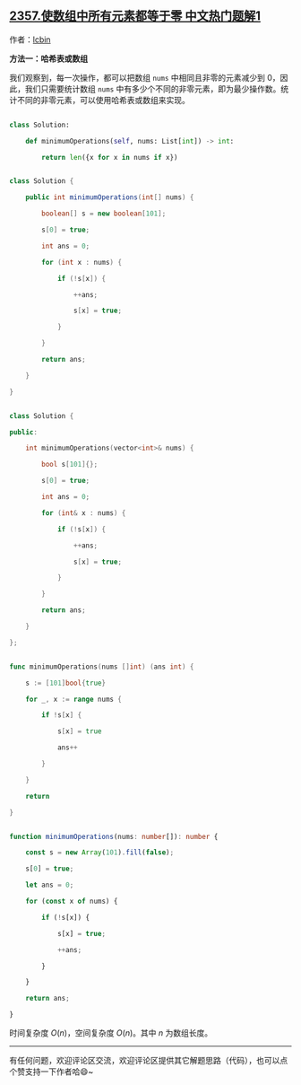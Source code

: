 ## [2357.使数组中所有元素都等于零 中文热门题解1](https://leetcode.cn/problems/make-array-zero-by-subtracting-equal-amounts/solutions/100000/python3javacgotypescript-yi-ti-yi-jie-ha-whcd)

作者：[lcbin](https://leetcode.cn/u/lcbin)

**方法一：哈希表或数组**

我们观察到，每一次操作，都可以把数组 `nums` 中相同且非零的元素减少到 $0$，因此，我们只需要统计数组 `nums` 中有多少个不同的非零元素，即为最少操作数。统计不同的非零元素，可以使用哈希表或数组来实现。



```python [sol1-Python3]
class Solution:
    def minimumOperations(self, nums: List[int]) -> int:
        return len({x for x in nums if x})
```


```java [sol1-Java]
class Solution {
    public int minimumOperations(int[] nums) {
        boolean[] s = new boolean[101];
        s[0] = true;
        int ans = 0;
        for (int x : nums) {
            if (!s[x]) {
                ++ans;
                s[x] = true;
            }
        }
        return ans;
    }
}
```


```cpp [sol1-C++]
class Solution {
public:
    int minimumOperations(vector<int>& nums) {
        bool s[101]{};
        s[0] = true;
        int ans = 0;
        for (int& x : nums) {
            if (!s[x]) {
                ++ans;
                s[x] = true;
            }
        }
        return ans;
    }
};
```



```go [sol1-Go]
func minimumOperations(nums []int) (ans int) {
	s := [101]bool{true}
	for _, x := range nums {
		if !s[x] {
			s[x] = true
			ans++
		}
	}
	return
}
```


```ts [sol1-TypeScript]
function minimumOperations(nums: number[]): number {
    const s = new Array(101).fill(false);
    s[0] = true;
    let ans = 0;
    for (const x of nums) {
        if (!s[x]) {
            s[x] = true;
            ++ans;
        }
    }
    return ans;
}
```

时间复杂度 $O(n)$，空间复杂度 $O(n)$。其中 $n$ 为数组长度。

---

有任何问题，欢迎评论区交流，欢迎评论区提供其它解题思路（代码），也可以点个赞支持一下作者哈😄~